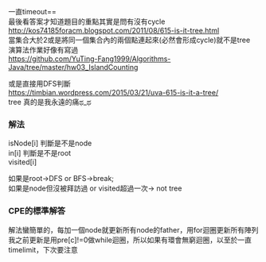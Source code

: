 一直timeout==  
最後看答案才知道題目的重點其實是問有沒有cycle  
http://kos74185foracm.blogspot.com/2011/08/615-is-it-tree.html  
當集合大於2或是將同一個集合內的兩個點連起來(必然會形成cycle)就不是tree  
演算法作業好像有寫過  
https://github.com/YuTing-Fang1999/Algorithms-Java/tree/master/hw03_IslandCounting  

或是直接用DFS判斷  
https://timbian.wordpress.com/2015/03/21/uva-615-is-it-a-tree/  
tree 真的是我永遠的痛ಥ_ಥ  

### 解法
isNode[i] 判斷是不是node  
in[i]  判斷是不是root  
visited[i]  

如果是root->DFS or BFS->break;  
如果是node但沒被拜訪過 or visited超過一次-> not tree

### CPE的標準解答
解法蠻簡單的，每加一個node就更新所有node的father，用for迴圈更新所有陣列    
我之前更新是用pre[c]!=0做while迴圈，所以如果有環會無窮迴圈，以至於一直timelimit，下次要注意  
